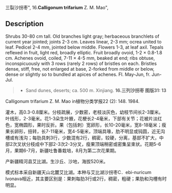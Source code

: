 三裂沙拐枣",
16.**Calligonum trifarium** Z. M. Mao",

## Description
Shrubs 30-80 cm tall. Old branches light gray; herbaceous branchlets of current year jointed; joints 2-3 cm. Leaves linear, 2-3 mm; ocrea united to leaf. Pedicel 2-4 mm, jointed below middle. Flowers 1-3, at leaf axil. Tepals reflexed in fruit, light red, broadly elliptic. Fruit broadly ovoid, 1-2 × 0.8-1.8 cm. Achenes ovoid, coiled, 7-11 × 4-5 mm, beaked at end; ribs obtuse, inconspicuously with 3 rows (rarely 2 rows) of bristles on each. Bristles dense, stiff, free, not enlarged at base, 2-forked from middle or below, dense or slightly so to bundled at apices of achenes. Fl. May-Jun, fr. Jun-Jul.

> * Sand dunes, deserts; ca. 500 m. Xinjiang.
**16.三列沙拐枣 图版31: 13**

Calligonum trifarium Z. M. Mao in植物分类学报22 (2): 148. 1984.

灌木，高0.3-0.8厘米。分枝疏展，少数密，老枝淡灰色，幼枝节间长2-3厘米。叶线形，2-3毫米。花1-3朵生叶腋，花梗长2-4毫米，下部有关节；花被片淡红色，宽椭圆形，果时反折。果（包括刺）宽卵形，长10-20毫米，宽8-18毫米；瘦果长卵形，扭转，长7-11毫米，宽4-5毫米，顶端具喙，肋不明显或钝圆，近无沟槽或有浅沟；每肋具刺3行，少数混有2行，稠密，较硬，分离，基部不扩大，中部2次叉状分枝成中下部2-3次2-3分叉，瘦果顶端稍密或密集呈束状。花期5-6月，果期6-7月，新疆吐鲁番栽培，8月为第二次花果期。

产新疆精河县艾比湖。生沙丘、沙地，海拔520米。

模式标本采自新疆天山北麓艾比湖。本种与艾比湖沙拐枣C．ebi-nuricum Ivonava相近，其主要区别是：果刺每肋3行或2行，稠密，粗硬；果肋和沟槽有时明显。
